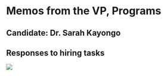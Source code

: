 # Memos from the VP, Programs

## Candidate: Dr. Sarah Kayongo
## Responses to hiring tasks

![](https://upload.wikimedia.org/wikipedia/commons/thumb/5/58/GiveDirectly_logo.svg/500px-GiveDirectly_logo.svg.png)


```{tableofcontents}
```
